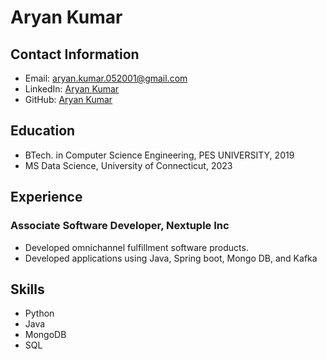 # Aryan Kumar

## Contact Information

- Email: aryan.kumar.052001@gmail.com
- LinkedIn: [Aryan Kumar]([https://www.linkedin.com/in/johndoe/](https://www.linkedin.com/in/aryan-kumar-04355b209/))
- GitHub: [Aryan Kumar]([https://github.com/johndoe](https://aryan0501.github.io/))

## Education

- BTech. in Computer Science Engineering, PES UNIVERSITY, 2019
- MS Data Science, University of Connecticut, 2023

## Experience

### Associate Software Developer, Nextuple Inc

- Developed omnichannel fulfillment software products.
- Developed applications using Java, Spring boot, Mongo DB, and Kafka

## Skills

- Python
- Java
- MongoDB
- SQL
